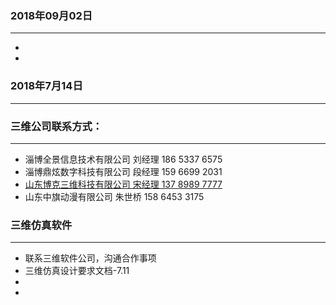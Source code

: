 

###  2018年09月02日
-----------------------------------------------------------------
*
*


###  2018年7月14日
-----------------------------------------------------------------


###  三维公司联系方式：
-----------------------------------------------------------------
* 淄博全景信息技术有限公司  刘经理 186 5337 6575
* 淄博鼎炫数字科技有限公司  段经理 159 6699 2031
* [山东博克三维科技有限公司  宋经理 137 8989 7777](http://www.sdbok3d.com/contact.html)
* 山东中旗动漫有限公司      朱世桥 158 6453 3175


### 三维仿真软件
-----------------------------------------------------------------

*   联系三维软件公司，沟通合作事项
*   三维仿真设计要求文档-7.11
*
*
